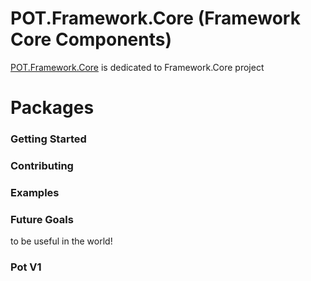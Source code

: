 # POT.Framework.Core (Framework Core Components)

[POT.Framework.Core](https://potframework.com/bi) is dedicated to Framework.Core project


# Packages

### Getting Started

### Contributing

### Examples

### Future Goals

to be useful in the world!

### Pot V1


